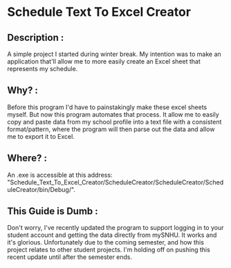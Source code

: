 # Schedule Text To Excel Creator

## Description :
  A simple project I started during winter break. My intention was to make an application that'll allow me to more easily create an Excel sheet that represents my schedule. 

## Why? :
  Before this program I'd have to painstakingly make these excel sheets myself. But now this program automates that process. It allow me to easily copy and paste data from my school profile into a text file with a consistent format/pattern, where the program will then parse out the data and allow me to export it to Excel.

## Where? :
  An .exe is accessible at this address: "Schedule_Text_To_Excel_Creator/ScheduleCreator/ScheduleCreator/ScheduleCreator/bin/Debug/".

## This Guide is Dumb :
  Don't worry, I've recently updated the program to support logging in to your student account and getting the data directly from mySNHU. It works and it's glorious. Unfortunately due to the coming semester, and how this project relates to other student projects. I'm holding off on pushing this recent update until after the semester ends.

